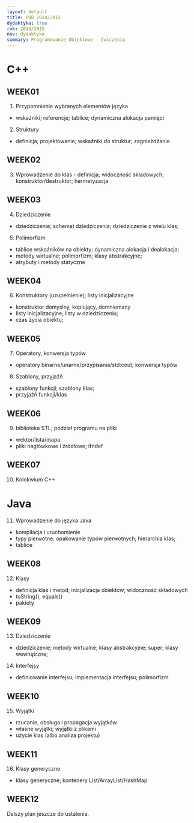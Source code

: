 ```yaml
---
layout: default
title: POB 2014/2015
dydaktyka: true
rok: 2014/2015
nav: dydaktyka
summary: Programowanie Obiektowe - Ćwiczenia
---
```


C++
===

WEEK01
------

1. Przypomnienie wybranych elementów języka 
  * wskaźniki; referencje; tablice; dynamiczna alokacja pamięci
2. Struktury 
  * definicja; projektowanie; wskaźniki do struktur; zagnieżdżanie

WEEK02
------

3. Wprowadzenie do klas - definicja; widoczność składowych; konstruktor/destruktor; hermetyzacja

WEEK03
------

4. Dziedziczenie
  * dziedziczenie; schemat dziedziczenia; dziedziczenie z wielu klas; 
5. Polimorfizm
  * tablice wskaźników na obiekty; dynamiczna alokacja i dealokacja; 
  * metody wirtualne; polimorfizm; klasy abstrakcyjne;
  * atrybuty i metody statyczne

WEEK04
------

6. Konstruktory (uzupełnienie); listy inicjalizacyjne
  * konstruktor domyślny, kopiujący, domniemany
  * listy inicjalizacyjne; listy w dziedziczeniu;
  * czas życia obiektu;

WEEK05
------

7. Operatory, konwersja typów
  * operatory binarne/unarne/przypisania/std:cout; konwersja typów
8.  Szablony, przyjaźń
  * szablony funkcji; szablony klas;
  * przyjaźń funkcji/klas

WEEK06
------

9. biblioteka STL; podział programu na pliki
  * wektor/lista/mapa
  * pliki nagłówkowe i źródłowe; ifndef

WEEK07
------

10. Kolokwium C++

Java
====

11. Wprowadzenie do języka Java
  * kompilacja i uruchomienie
  * typy pierwotne; opakowanie typów pierwotnych; hierarchia klas; 
  * tablice

WEEK08
------

12. Klasy
  * definicja klas i metod; inicjalizacja obiektów; widoczność składowych
  * toString(), equals()
  * pakiety

WEEK09
------

13. Dziedziczenie
  * dziedziczenie; metody wirtualne; klasy abstrakcyjne; super; klasy wewnętrzne;
14. Interfejsy
  * definiowanie interfejsu; implementacja interfejsu; polimorfizm

WEEK10
------

15. Wyjątki
  * rzucanie, obsługa i propagacja wyjątków
  * własne wyjątki; wyjątki z plikami
  * użycie klas (albo analiza projektu)

WEEK11
------

16. Klasy generyczne
  * klasy generyczne; kontenery List/ArrayList/HashMap

WEEK12
------

Dalszy plan jeszcze do ustalenia.